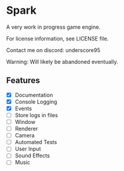 # Spark
 
A very work in progress game engine.

For license information, see LICENSE file.

Contact me on discord: underscore95

Warning: Will likely be abandoned eventually.

## Features
- [x] Documentation
- [x] Console Logging
- [x] Events
- [ ] Store logs in files
- [ ] Window
- [ ] Renderer
- [ ] Camera
- [ ] Automated Tests
- [ ] User Input
- [ ] Sound Effects
- [ ] Music
